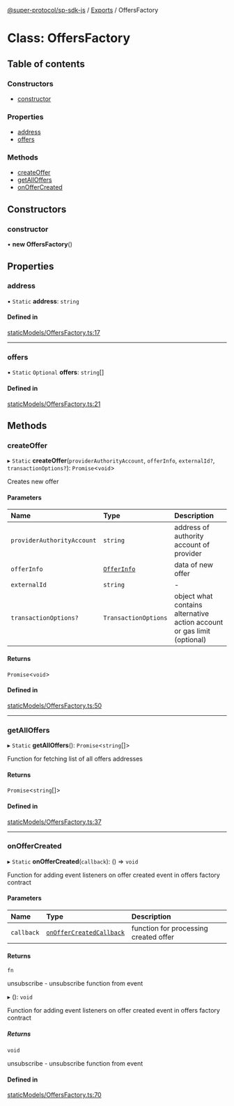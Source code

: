 [@super-protocol/sp-sdk-js](../README.md) / [Exports](../modules.md) / OffersFactory

# Class: OffersFactory

## Table of contents

### Constructors

- [constructor](OffersFactory.md#constructor)

### Properties

- [address](OffersFactory.md#address)
- [offers](OffersFactory.md#offers)

### Methods

- [createOffer](OffersFactory.md#createoffer)
- [getAllOffers](OffersFactory.md#getalloffers)
- [onOfferCreated](OffersFactory.md#onoffercreated)

## Constructors

### constructor

• **new OffersFactory**()

## Properties

### address

▪ `Static` **address**: `string`

#### Defined in

[staticModels/OffersFactory.ts:17](https://github.com/Super-Protocol/sp-sdk-js/blob/8816d66/src/staticModels/OffersFactory.ts#L17)

___

### offers

▪ `Static` `Optional` **offers**: `string`[]

#### Defined in

[staticModels/OffersFactory.ts:21](https://github.com/Super-Protocol/sp-sdk-js/blob/8816d66/src/staticModels/OffersFactory.ts#L21)

## Methods

### createOffer

▸ `Static` **createOffer**(`providerAuthorityAccount`, `offerInfo`, `externalId?`, `transactionOptions?`): `Promise`<`void`\>

Creates new offer

#### Parameters

| Name | Type | Description |
| :------ | :------ | :------ |
| `providerAuthorityAccount` | `string` | address of authority account of provider |
| `offerInfo` | [`OfferInfo`](../modules.md#offerinfo) | data of new offer |
| `externalId` | `string` | - |
| `transactionOptions?` | `TransactionOptions` | object what contains alternative action account or gas limit (optional) |

#### Returns

`Promise`<`void`\>

#### Defined in

[staticModels/OffersFactory.ts:50](https://github.com/Super-Protocol/sp-sdk-js/blob/8816d66/src/staticModels/OffersFactory.ts#L50)

___

### getAllOffers

▸ `Static` **getAllOffers**(): `Promise`<`string`[]\>

Function for fetching list of all offers addresses

#### Returns

`Promise`<`string`[]\>

#### Defined in

[staticModels/OffersFactory.ts:37](https://github.com/Super-Protocol/sp-sdk-js/blob/8816d66/src/staticModels/OffersFactory.ts#L37)

___

### onOfferCreated

▸ `Static` **onOfferCreated**(`callback`): () => `void`

Function for adding event listeners on offer created event in offers factory contract

#### Parameters

| Name | Type | Description |
| :------ | :------ | :------ |
| `callback` | [`onOfferCreatedCallback`](../modules.md#onoffercreatedcallback) | function for processing created offer |

#### Returns

`fn`

unsubscribe - unsubscribe function from event

▸ (): `void`

Function for adding event listeners on offer created event in offers factory contract

##### Returns

`void`

unsubscribe - unsubscribe function from event

#### Defined in

[staticModels/OffersFactory.ts:70](https://github.com/Super-Protocol/sp-sdk-js/blob/8816d66/src/staticModels/OffersFactory.ts#L70)
